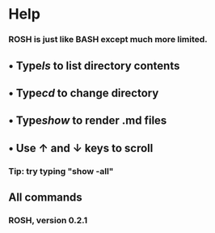 # Help

### ROSH is just like BASH except much more limited.

## • Type*ls* to list directory contents

## • Type*cd* to change directory

## • Type*show* to render .md files

## • Use ↑ and ↓ keys to scroll

### Tip: try typing "show -all"

## All commands

### ROSH, version 0.2.1
